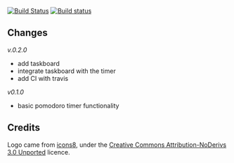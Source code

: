 <!--![alt](./assets/init.gif)-->

[![Build Status](https://travis-ci.com/afractal/PomoTimer.svg?token=sN9qiKvy34fJyhwzHohM&branch=master)](https://travis-ci.com/afractal/PomoTimer)
[![Build status](https://ci.appveyor.com/api/projects/status/fqnva71t73fotv23/branch/master?svg=true)](https://ci.appveyor.com/project/hermesxgjini/pomotimer/branch/master)

## Changes

*v.0.2.0*

- add taskboard
- integrate taskboard with the timer
- add CI with travis

*v0.1.0*

- basic pomodoro timer functionality


## Credits

Logo came from [icons8](https://icons8.com/), under the [Creative Commons Attribution-NoDerivs 3.0 Unported](https://icons8.com/license/) licence.
